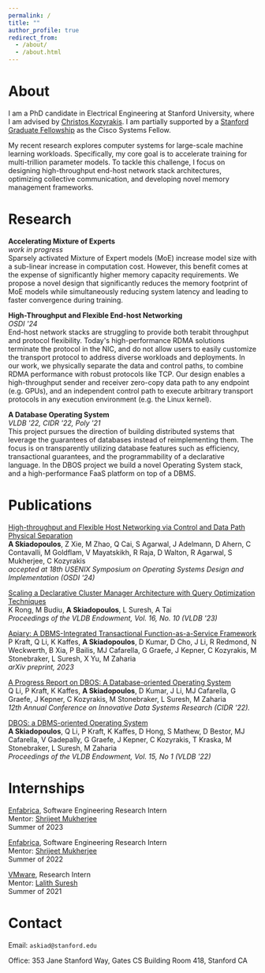 ```yaml
---
permalink: /
title: ""
author_profile: true
redirect_from:
  - /about/
  - /about.html
---
```


About
======

I am a PhD candidate in Electrical Engineering at Stanford University, where I am advised by [Christos Kozyrakis](https://web.stanford.edu/~kozyraki/). I am partially supported by a [Stanford Graduate Fellowship](https://vpge.stanford.edu/fellowships-funding/sgf) as the Cisco Systems Fellow.

My recent research explores computer systems for large-scale machine learning workloads.
Specifically, my core goal is to accelerate training for multi-trillion parameter models.
To tackle this challenge, I focus on designing high-throughput end-host network stack architectures, optimizing collective communication, and developing novel memory management frameworks.

Research
======
**Accelerating Mixture of Experts**\
*work in progress*\
Sparsely activated Mixture of Expert models (MoE) increase model size with a sub-linear increase in computation cost. However, this benefit comes at the expense of significantly higher memory capacity requirements. We propose a novel design that significantly reduces the memory footprint of MoE models while simultaneously reducing system latency and leading to faster convergence during training.

**High-Throughput and Flexible End-host Networking**\
*OSDI '24*\
End-host network stacks are struggling to provide both terabit throughput and protocol flexibility.
Today's high-performance RDMA solutions terminate the protocol in the NIC, and do not allow users to easily customize the transport protocol to address diverse workloads and deployments.
In our work, we physically separate the data and control paths, to combine RDMA performance with robust protocols like TCP.
Our design enables a high-throughput sender and receiver zero-copy data path to any endpoint (e.g. GPUs),
and an independent control path to execute arbitrary transport protocols in any execution environment (e.g. the Linux kernel).

**A Database Operating System**\
*VLDB '22, CIDR '22, Poly '21*\
This project pursues the direction of building distributed systems that leverage the guarantees of databases instead of reimplementing them.
The focus is on transparently utilizing database features such as efficiency, transactional guarantees, and the programmability of a declarative language.
In the DBOS project we build a novel Operating System stack, and a high-performance FaaS platform on top of a DBMS.


Publications
======

[High-throughput and Flexible Host Networking via Control and Data Path Physical Separation](files/osdi24-skiadopoulos.pdf)\
**A Skiadopoulos**, Z Xie, M Zhao, Q Cai, S Agarwal, J Adelmann, D Ahern, C Contavalli, M Goldflam, V Mayatskikh, R Raja, D Walton, R Agarwal, S Mukherjee, C Kozyrakis\
*accepted at 18th USENIX Symposium on Operating Systems Design and Implementation (OSDI '24)*

[Scaling a Declarative Cluster Manager Architecture with Query Optimization Techniques](https://dl.acm.org/doi/pdf/10.14778/3603581.3603599)\
K Rong, M Budiu, **A Skiadopoulos**, L Suresh, A Tai\
*Proceedings of the VLDB Endowment, Vol. 16, No. 10 (VLDB '23)*

[Apiary: A DBMS-Integrated Transactional Function-as-a-Service Framework](https://arxiv.org/pdf/2208.13068.pdf)\
P Kraft, Q Li, K Kaffes, **A Skiadopoulos**, D Kumar, D Cho, J Li, R Redmond, N Weckwerth, B Xia, P Bailis, MJ Cafarella, G Graefe, J Kepner, C Kozyrakis, M Stonebraker, L Suresh, X Yu, M Zaharia\
*arXiv preprint, 2023*

[A Progress Report on DBOS: A Database-oriented Operating System](files/dbos-cidr.pdf)\
Q Li, P Kraft, K Kaffes, **A Skiadopoulos**, D Kumar, J Li, MJ Cafarella, G Graefe, J Kepner, C Kozyrakis, M Stonebraker, L Suresh, M Zaharia\
*12th Annual Conference on Innovative Data Systems Research (CIDR '22).*

[DBOS: a DBMS-oriented Operating System](https://dl.acm.org/doi/pdf/10.14778/3485450.3485454)\
**A Skiadopoulos**, Q Li, P Kraft, K Kaffes, D Hong, S Mathew, D Bestor, MJ Cafarella, V Gadepally, G Graefe, J Kepner, C Kozyrakis, T Kraska, M Stonebraker, L Suresh, M Zaharia\
*Proceedings of the VLDB Endowment, Vol. 15, No 1 (VLDB '22)*


Internships
======
[Enfabrica](https://enfabrica.net/), Software Engineering Research Intern\
Mentor: [Shrijeet Mukherjee](https://www.linkedin.com/in/shrijeet-mukherjee-b275/)\
Summer of 2023

[Enfabrica](https://enfabrica.net/), Software Engineering Research Intern\
Mentor: [Shrijeet Mukherjee](https://www.linkedin.com/in/shrijeet-mukherjee-b275/)\
Summer of 2022

[VMware](https://www.vmware.com/), Research Intern\
Mentor: [Lalith Suresh](https://lalith.in/about/)\
Summer of 2021


Contact
======

Email:
<code class="language-plaintext"><span>a</span><span style="display:none;">HIDDEN</span><span>s</span><span>k</span><span style="display:none;">HIDDEN</span><span>i</span><span>a</span><span style="display:none;">HIDDEN</span><span>d</span><span>@</span><span>s</span><span style="display:none;">HIDDEN</span><span>tanf</span><span style="display:none;">HIDDEN</span><span>ord</span><span>.</span><span>edu</span></code>

Office: 353 Jane Stanford Way, Gates CS Building Room 418, Stanford CA

